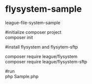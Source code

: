 # flysystem-sample
league-file-system-sample<br>

#initialize composer project<br>
composer init

#install flysystem and flysytem-sftp<br>

composer require league/flysystem<br>
composer require league/flysystem-sftp

#run<br>
php Sample.php
